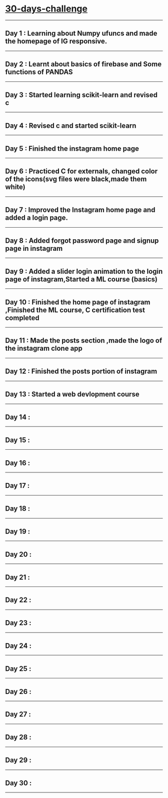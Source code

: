 # [30-days-challenge](https://github.com/phoenix1803/30-days-challenge)

___
## Day 1 : Learning about Numpy ufuncs and made the homepage of IG responsive.        
___
## Day 2 : Learnt about basics of firebase and Some functions of PANDAS
___
## Day 3 : Started learning scikit-learn and revised c
___
## Day 4 : Revised c and started scikit-learn
___
## Day 5 : Finished the instagram home page
___
## Day 6 : Practiced C for externals, changed color of the icons(svg files were black,made them white) 
___
## Day 7 : Improved the Instagram home page and added a login page.
___
## Day 8 : Added forgot password page and signup page in instagram
___
## Day 9 : Added a slider login animation to the login page of instagram,Started a ML course (basics)
___
## Day 10 : Finished the home page of instagram ,Finished the ML course, C certification test completed
___
## Day 11 : Made the posts section ,made the logo of the instagram clone app
___
## Day 12 : Finished the posts portion of instagram 
___
## Day 13 : Started a web devlopment course 
___
## Day 14 :
___
## Day 15 :
___
## Day 16 :
___
## Day 17 :
___
## Day 18 :
___
## Day 19 : 
___
## Day 20 :
___
## Day 21 :
___
## Day 22 :
___
## Day 23 :
___
## Day 24 :
___
## Day 25 :
___
## Day 26 :
___
## Day 27 : 
___
## Day 28 :
___
## Day 29 :
___
## Day 30 :
___





